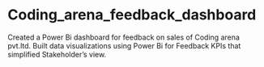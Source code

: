 # Coding_arena_feedback_dashboard
Created a Power Bi dashboard for feedback on sales of Coding arena pvt.ltd. Built data visualizations using Power Bi for Feedback  KPIs that simplified Stakeholder’s view. 
